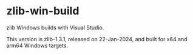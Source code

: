 # zlib-win-build

zlib Windows builds with Visual Studio.

This version is zlib-1.3.1, released on 22-Jan-2024, and built for x64 and arm64 Windows targets.